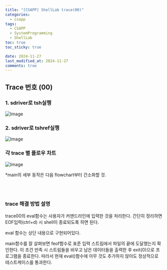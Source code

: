 ```yaml
---
title: "[CSAPP] ShellLab trace(00)"
categories:
  - csapp
tags:
  - CSAPP
  - SystemProgramming
  - ShellLab
toc: true
toc_sticky: true

date: 2024-11-27
last_modified_at: 2024-11-27
comments: true
---
```






## Trace 번호 (00)

### 1. sdriver로 tsh실행
![Image](https://github.com/user-attachments/assets/384ea7ff-7e3b-411d-9eb8-72eae9ccb5a5)

### 2. sdriver로 tshref실행
![Image](https://github.com/user-attachments/assets/dce6448b-96fe-4694-9274-33f19b01efab)



### 각 trace 별 플로우 차트
![Image](https://github.com/user-attachments/assets/927cd8a6-8b33-4812-a2da-795bf11b46d5)

*main의 세부 동작은 다음 flowchart부터 간소화할 것.

<br><br>

### trace 해결 방법 설명

trace00의 eval함수는 사용자가 커맨드라인에 입력한 것을 처리한다.
간단히 정리하면 EOF입력(ctrl+d) 시 shell이 종료되도록 하면 된다.


eval 함수는 상단 내용으로 구현되어있다.


main함수를 잘 살펴보면 feof함수로 표준 입력 스트림에서 파일의 끝에 도달했는지 확인한다. 이 조건 만족 시 스트림들을 비우고 남은 데이터들을 출력한 후 exit(0)으로 프로그램을 종료한다. 따라서 현재 eval()함수에 아무 것도 추가하지 않아도 정상적으로 테스트케이스를 통과한다.

<br><br>